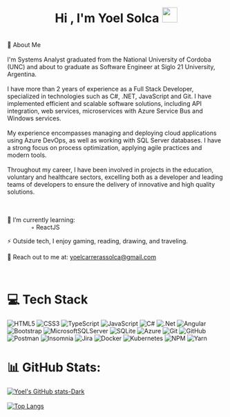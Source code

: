 <h1 align="center"><b>Hi , I'm Yoel Solca </b><img src="https://media.giphy.com/media/hvRJCLFzcasrR4ia7z/giphy.gif" width="35"></h1>
<br>
🌟 About Me
<br><br>I'm Systems Analyst graduated from the National University of Cordoba (UNC) and about to graduate as Software Engineer at Siglo 21 University, Argentina.<br><br>I have more than 2 years of experience as a Full Stack Developer, specialized in technologies such as C#, .NET, JavaScript and Git. I have implemented efficient and scalable software solutions, including API integration, web services, microservices with Azure Service Bus and Windows services.<br><br>My experience encompasses managing and deploying cloud applications using Azure DevOps, as well as working with SQL Server databases. I have a strong focus on process optimization, applying agile practices and modern tools.<br><br>Throughout my career, I have been involved in projects in the education, voluntary and healthcare sectors, excelling both as a developer and leading teams of developers to ensure the delivery of innovative and high quality solutions.<br><br> 
<br/>

🌱 I’m currently learning: </br>
&nbsp;&nbsp;&nbsp;&nbsp;&nbsp;&nbsp;&nbsp;&nbsp;&nbsp;&nbsp;&nbsp;&nbsp;&nbsp;&nbsp;◦ ReactJS
      
⚡ Outside tech, I enjoy gaming, reading, drawing, and traveling.

💬 Reach out to me at: <a href="yoelcarrerassolca@gmail.com">yoelcarrerassolca@gmail.com</a>

<br/>

# 💻 Tech Stack
![HTML5](https://img.shields.io/badge/html5-%23E34F26.svg?style=for-the-badge&logo=html5&logoColor=white) 
![CSS3](https://img.shields.io/badge/css3-%231572B6.svg?style=for-the-badge&logo=css3&logoColor=white) 
![TypeScript](https://img.shields.io/badge/typescript-%23007ACC.svg?style=for-the-badge&logo=typescript&logoColor=white) 
![JavaScript](https://img.shields.io/badge/javascript-%23323330.svg?style=for-the-badge&logo=javascript&logoColor=%23F7DF1E)
![C#](https://img.shields.io/badge/c%23-%23239120.svg?style=for-the-badge&logo=csharp&logoColor=white) 
![.Net](https://img.shields.io/badge/.NET-5C2D91?style=for-the-badge&logo=.net&logoColor=white) 
![Angular](https://img.shields.io/badge/angular-%23DD0031.svg?style=for-the-badge&logo=angular&logoColor=white) 
![Bootstrap](https://img.shields.io/badge/bootstrap-%238511FA.svg?style=for-the-badge&logo=bootstrap&logoColor=white) 
![MicrosoftSQLServer](https://img.shields.io/badge/Microsoft%20SQL%20Server-CC2927?style=for-the-badge&logo=microsoft%20sql%20server&logoColor=white) 
![SQLite](https://img.shields.io/badge/sqlite-%2307405e.svg?style=for-the-badge&logo=sqlite&logoColor=white) 
![Azure](https://img.shields.io/badge/azure-%230072C6.svg?style=for-the-badge&logo=microsoftazure&logoColor=white) 
![Git](https://img.shields.io/badge/git-%23F05033.svg?style=for-the-badge&logo=git&logoColor=white)
![GitHub](https://img.shields.io/badge/github-%23121011.svg?style=for-the-badge&logo=github&logoColor=white)
![Postman](https://img.shields.io/badge/Postman-FF6C37?style=for-the-badge&logo=postman&logoColor=white) 
![Insomnia](https://img.shields.io/badge/Insomnia-black?style=for-the-badge&logo=insomnia&logoColor=5849BE)
![Jira](https://img.shields.io/badge/jira-%230A0FFF.svg?style=for-the-badge&logo=jira&logoColor=white)
![Docker](https://img.shields.io/badge/docker-%230db7ed.svg?style=for-the-badge&logo=docker&logoColor=white)
![Kubernetes](https://img.shields.io/badge/kubernetes-%23326ce5.svg?style=for-the-badge&logo=kubernetes&logoColor=white) 
![NPM](https://img.shields.io/badge/NPM-%23CB3837.svg?style=for-the-badge&logo=npm&logoColor=white)
![Yarn](https://img.shields.io/badge/yarn-%232C8EBB.svg?style=for-the-badge&logo=yarn&logoColor=white)
<br/>

# 📊 GitHub Stats:
[![Yoel's GitHub stats-Dark](https://github-readme-stats.vercel.app/api?username=yoelsolca&show_icons=true&theme=dark#gh-dark-mode-only)](https://github.com/yoelsolca/github-readme-stats#gh-dark-mode-only)</br></br>
[![Top Langs](https://github-readme-stats.vercel.app/api/top-langs/?username=YoelSolca&layout=donut&theme=dark)](https://github.com/YoelSolca/github-readme-stats)
